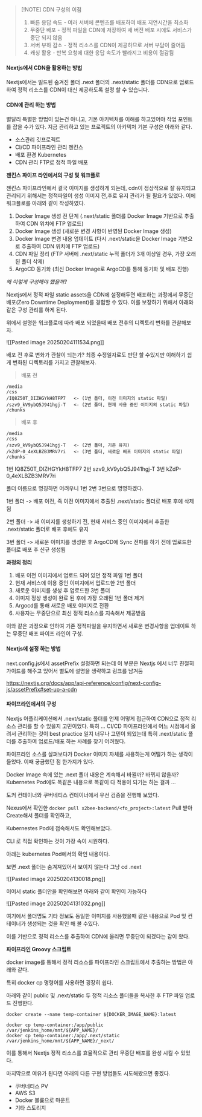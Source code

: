 > [!NOTE] CDN 구성의 이점
> 1. 빠른 응답 속도 - 여러 서버에 콘텐츠를 배포하여 배포 지연시간을 최소화
> 2. 무중단 배포 - 정적 파일을 CDN에 저장하여 새 버전 배포 시에도 서비스가 중단 되지 않음
> 3. 서버 부하 감소 - 정적 리소스를 CDN이 제공하므로 서버 부담이 줄어듬
> 4. 캐싱 활용 - 반복 요청에 대한 응답 속도가 빨라지고 비용이 절감됨
#### Nextjs에서 CDN을 활용하는 방법
Nextjs에서는 빌드된 숨겨진 폴더 .next 폴더의 .next/static 폴더를 CDN으로 업로드하여 정적 리소스를 CDN이 대신 제공하도록 설정 할 수 있습니다.

#### CDN에 관리 하는 방법
별달리 특별한 방법이 있는건 아니고, 기본 아키텍처를 이해를 하고있어야 작업 포인트를 잡을 수가 있다.
지금 관리하고 있는 프로젝트의 아키텍처 기본 구성은 아래와 같다.

- 소스관리 깃프로젝트
- CI/CD 파이프라인 관리 젠킨스
- 배포 환경 Kubernetes
- CDN 관리 FTP로 정적 파일 배포

**젠킨스 파이프 라인에서의 구성 및 워크플로**

젠킨스 파이프라인에서 결국 이미지를 생성하게 되는데, cdn이 정상적으로 잘 유지되고 관리되기 위해서는 정적파일이 생성 이미지 전,후로 유지 관리가 될 필요가 있었다. 이에 워크플로를 아래와 같이 작성하였다.

1. Docker Image 생성 전 단계
   (.next/static 폴더를 Docker Image 기반으로 추출하여 CDN 위치에 FTP 업로드)  
2. Docker Image 생성
   (새로운 변경 사항이 반영된 Docker Image 생성)
3. Docker Image 변경 내용 업데이트
   (다시 .next/static을 Docker Image 기반으로 추출하여 CDN 위치에 FTP 업로드)
4. CDN 파일 정리
   (FTP 서버에 .next/static 누적 폴더가 3개 이상일 경우, 가장 오래된 폴더 삭제)
5. ArgoCD 동기화
   (최신 Docker Image로 ArgoCD를 통해 동기화 및 배포 진행)

*왜 이렇게 구성해야 했을까?*

Nextjs에서 정적 파일 static assets을 CDN에 설정해두면 배포하는 과정에서
무중단 배포(Zero Downtime Deployment)를 경험할 수 있다. 이를 보장하기 위해서 아래와 같은 구성 관리를 하게 된다.

위에서 설명한 워크플로에 따라 배포 되었을때 배포 전후의 디렉토리 변화를 관찰해보자.

![[Pasted image 20250204111534.png]]

배포 전 후로 변화가 관찰이 되는가?
최종 수정일자로도 판단 할 수있지만 이해하기 쉽게 변화된 디렉토리를 가지고 관찰해보자.

> 배포 전

```
/media
/css
/IQ8Z50T_DIZHGYkH8TFP7   <- (1번 폴더, 이전 이미지의 static 파일)
/szv9_kV9ybQ5J941hgj-T   <- (2번 폴더, 현재 사용 중인 이미지의 static 파일)
/chunks
```

> 배포 후

```
/media
/css
/szv9_kV9ybQ5J941hgj-T   <- (2번 폴더, 기존 유지)
/kZdP-0_4eXLBZB3MRV7ri   <- (3번 폴더, 새로운 배포 이미지의 static 파일)
/chunks
```

1번 IQ8Z50T_DIZHGYkH8TFP7
2번 szv9_kV9ybQ5J941hgj-T
3번 kZdP-0_4eXLBZB3MRV7ri

폴더 이름으로 명칭하면 어려우니 1번 2번 3번으로 명명하겠다.

1번 폴더 -> 배포 이전, 즉 이전 이미지에서 추출된 .next/static 폴더로 배포 후에 삭제됨

2번 폴더 -> 새 이미지를 생성하기 전, 현재 서비스 중인 이미지에서 추출한 .next/static 폴더로 배포 후에도 유지

3번 폴더 -> 새로운 이미지를 생성한 후 ArgoCD에 Sync 전파를 하기 전에 업로드한 폴더로 배포 후 신규 생성됨

**과정의 정리**

1. 배포 이전 이미지에서 업로드 되어 있던 정적 파일 1번 폴더
2. 현재 서비스에 이용 중인 이미지에서 업로드한 2번 폴더
3. 새로운 이미지를 생성 후 업로드한 3번 폴더
4. 이미지 정상 생성이 완료 된 후에 가장 오래된 1번 폴더 제거
5. Argocd를 통해 새로운 배포 이미지로 전환
6. 사용자는 무중단으로 최신 정적 리소스를 지속해서 제공받음

이와 같은 과정으로 인하여 기존 정적파일을 유지하면서 새로운 변경사항을 업데이트 하는 무중단 배포 파이프 라인이 구성.

#### Nextjs에 설정 하는 방법
next.config.js에서 assetPrefix 설정하면 되는데 이 부분은 Nextjs 에서 너무 친절히 가이드를 해주고 있어서 별도에 설명을 생략하고 링크를 남겨둠

https://nextjs.org/docs/app/api-reference/config/next-config-js/assetPrefix#set-up-a-cdn

#### 파이프라인에서의 구성
Nextjs 어플리케이션에서 .next/static 폴더를 언제 어떻게 접근하여 CDN으로 정적 리소스 관리를 할 수 있을지 고민이었다. 특히 ... CI/CD 파이프라인에서 어느 시점에서 올려서 관리하는 것이 best practice 일지 너무나 고민이 되었는데 특히 .next/static 폴더를 추출하여 업로드/배포 하는 사례를 찾기 어려웠다. 

파이프라인 소스를 살펴보다가 Docker 이미지 자체를 사용하는게 어떨가 하는 생각이 들었다.
이때 궁금했던 점 한가지가 있다.

Docker Image 속에 있는 .next 폴더 내용은 계속해서 바뀔까? 바뀌지 않을까? Kubernetes Pod에도 똑같은 내용으로 똑같이 다 적용이 되기는 하는 걸까 ...

도커 컨테이너와 쿠버네티스 컨테이너에서 우선 검증을 진행해 보았다.

Nexus에서 확인한 `docker pull x2bee-backend/<fo_project>:latest` Pull 받아 Create해서 폴더를 확인하고,

Kubernestes Pod에 접속해서도 확인해보았다. 

CLI 로 직접 확인하는 것이 가장 속이 시원하다.

아래는 kubernetes Pod에서의 확인 내용이다.

보면 .next 폴더는 숨겨져있어서 보이지 않는다 그냥 cd .next

![[Pasted image 20250204130018.png]]

이어서 static 폴더안을 확인해보면 아래와 같이 확인이 가능하다

![[Pasted image 20250204131032.png]]

여기에서 폴더명도 기타 정보도 동일한 이미지를 사용했을때 같은 내용으로 Pod 및 컨테이너가 생성되는 것을 확인 해 볼 수있다.

이를 기반으로 정적 리소스를 추출하여 CDN에 올리면 무중단이 되겠다는 감이 왔다.

**파이프라인 Groovy 스크립트**

docker image를 통해서 정적 리소스를 파이프라인 스크립트에서 추출하는 방법은 아래와 같다.

특히 docker cp 명령어를 사용하면 굉장히 쉽다.

아래와 같이 public 및 .next/static 두 정적 리소스 폴더들을 복사한 후 FTP 파일 업로드 진행한다.

```
docker create --name temp-container ${DOCKER_IMAGE_NAME}:latest

docker cp temp-container:/app/public /var/jenkins_home/mnt/${APP_NAME}/
docker cp temp-container:/app/.next/static /var/jenkins_home/mnt/${APP_NAME}/_next/
```

이를 통해서 Nextjs 정적 리소스를 효율적으로 관리 무중단 배포를 완성 시킬 수 있었다.

마지막으로 여유가 된다면 아래의 다른 구현 방법들도 시도해봤으면 좋겠다. 

- 쿠버네티스 PV
- AWS S3
- Docker 볼륨으로 마운트
- 기타 스토리지


